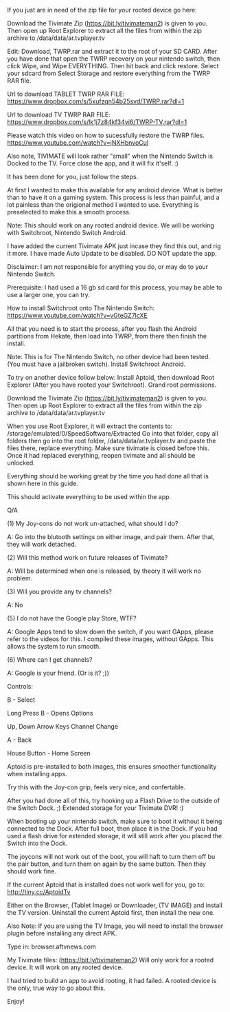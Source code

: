 If you just are in need of the zip file for your rooted device go here:

Download the Tivimate Zip (https://bit.ly/tivimateman2) is given to you. Then open up Root Explorer to extract all the files from within the zip archive to /data/data/ar.tvplayer.tv


Edit: Download, TWRP.rar and extract it to the root of your SD CARD. After you have done that open the TWRP recovery
on your nintendo switch, then click Wipe, and Wipe EVERYTHING. Then hit back and click restore.
Select your sdcard from Select Storage and restore everything from the TWRP RAR file.

Url to download TABLET TWRP RAR FILE:
https://www.dropbox.com/s/5xufzqn54b25svd/TWRP.rar?dl=1

Url to download TV TWRP RAR FILE:
https://www.dropbox.com/s/lk1j7z84kf34yi6/TWRP-TV.rar?dl=1

Please watch this video on how to sucessfully restore the TWRP files.
https://www.youtube.com/watch?v=jNXHbnvoCuI

Also note, TIVIMATE will look rather "small" when the Nintendo Switch is Docked to the TV. Force close the app, and it will fix it'self. :) 

It has been done for you, just follow the steps.

At first I wanted to make this available for any android device. What is better than to have it on a gaming system.
This process is less than painful, and a lot painless than the origional method I wanted to use.
Everything is preselected to make this a smooth process.

Note: This should work on any rooted android device. We will be working with Switchroot, Nintendo Switch Android.

I have added the current Tivimate APK just incase they find this out, and rig it more. I have made Auto Update to be disabled. DO NOT update the app.


Disclaimer: I am not responsible for anything you do, or may do to your Nintendo Switch.

Prerequisite:
I had used a 16 gb sd card for this process, you may be able to use a larger one, you can try.

How to install Switchroot onto The Nintendo Switch: https://www.youtube.com/watch?v=vGteGZ7lcXE

All that you need is to start the process, after you flash the Android partitions from Hekate, then load into TWRP, from there then finish the install.

Note: This is for The Nintendo Switch, no other device had been tested. (You must have a jailbroken switch).
Install Switchroot Android.

To try on another device follow below:
Install Aptoid, then download Root Explorer (After you have rooted your Switchroot). Grand root permissions.

Download the Tivimate Zip (https://bit.ly/tivimateman2) is given to you. Then open up Root Explorer to extract all the files from within the zip archive to /data/data/ar.tvplayer.tv

When you use Root Explorer, it will extract the contents to: /storage/emulated/0/SpeedSoftware/Extracted Go into that folder, copy all folders then go into the root folder, /data/data/ar.tvplayer.tv and paste the files there, replace everything. Make sure tivimate is closed before this. Once it had replaced everything, reopen tivimate and all should be unlocked.

Everything should be working great by the time you had done all that is shown here in this guide.

This should activate everything to be used within the app.


Q/A

(1) My Joy-cons do not work un-attached, what should I do?

A: Go into the blutooth settings on either image, and pair them. After that, they will work detached.

(2) Will this method work on future releases of Tivimate?

A: Will be determined when one is released, by theory it will work no problem.

(3) Will you provide any tv channels?

A: No

(5) I do not have the Google play Store, WTF?

A: Google Apps tend to slow down the switch, if you want GApps, please refer to the videos for this. I compiled these images, without GApps.
This allows the system to run smooth.

(6) Where can I get channels?

A: Google is your friend. (Or is it? ;))

Controls:

B - Select

Long Press B - Opens Options

Up, Down Arrow Keys Channel Change

A - Back

House Button - Home Screen

Aptoid is pre-installed to both images, this ensures smoother functionality when installing apps.

Try this with the Joy-con grip, feels very nice, and confertable.

After you had done all of this, try hooking up a Flash Drive to the outside of the Switch Dock. ;) Extended storage for your Tivimate DVR! :) 

When booting up your nintendo switch, make sure to boot it without it being connected to the Dock. After full boot, then place it in the Dock.
If you had used a flash drive for extended storage, it will still work after you placed the Switch into the Dock.

The joycons will not work out of the boot, you will haft to turn them off bu the pair button, and turn them on again by the same button. 
Then they should work fine.

If the current Aptoid that is installed does not work well for you, go to: http://tiny.cc/AptoidTv

Either on the Browser, (Tablet Image) or Downloader, (TV IMAGE) and install the TV version. Uninstall the current Aptoid first, then install the new one.

Also Note: If you are using the TV Image, you will need to install the browser plugin before installing any direct APK.

Type in: browser.aftvnews.com

My Tivimate files: (https://bit.ly/tivimateman2) Will only work for a rooted device. It will work on any rooted device. 

I had tried to build an app to avoid rooting, it had failed. A rooted device is the only, true way to go about this.

Enjoy!
